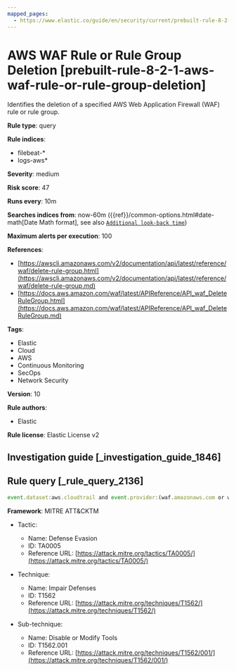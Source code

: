 ```yaml
---
mapped_pages:
  - https://www.elastic.co/guide/en/security/current/prebuilt-rule-8-2-1-aws-waf-rule-or-rule-group-deletion.html
---
```


# AWS WAF Rule or Rule Group Deletion [prebuilt-rule-8-2-1-aws-waf-rule-or-rule-group-deletion]

Identifies the deletion of a specified AWS Web Application Firewall (WAF) rule or rule group.

**Rule type**: query

**Rule indices**:

* filebeat-*
* logs-aws*

**Severity**: medium

**Risk score**: 47

**Runs every**: 10m

**Searches indices from**: now-60m ({{ref}}/common-options.html#date-math[Date Math format], see also [`Additional look-back time`](docs-content://solutions/security/detect-and-alert/create-detection-rule.md#rule-schedule))

**Maximum alerts per execution**: 100

**References**:

* [https://awscli.amazonaws.com/v2/documentation/api/latest/reference/waf/delete-rule-group.html](https://awscli.amazonaws.com/v2/documentation/api/latest/reference/waf/delete-rule-group.md)
* [https://docs.aws.amazon.com/waf/latest/APIReference/API_waf_DeleteRuleGroup.html](https://docs.aws.amazon.com/waf/latest/APIReference/API_waf_DeleteRuleGroup.md)

**Tags**:

* Elastic
* Cloud
* AWS
* Continuous Monitoring
* SecOps
* Network Security

**Version**: 10

**Rule authors**:

* Elastic

**Rule license**: Elastic License v2

## Investigation guide [_investigation_guide_1846]



## Rule query [_rule_query_2136]

```js
event.dataset:aws.cloudtrail and event.provider:(waf.amazonaws.com or waf-regional.amazonaws.com or wafv2.amazonaws.com) and event.action:(DeleteRule or DeleteRuleGroup) and event.outcome:success
```

**Framework**: MITRE ATT&CKTM

* Tactic:

    * Name: Defense Evasion
    * ID: TA0005
    * Reference URL: [https://attack.mitre.org/tactics/TA0005/](https://attack.mitre.org/tactics/TA0005/)

* Technique:

    * Name: Impair Defenses
    * ID: T1562
    * Reference URL: [https://attack.mitre.org/techniques/T1562/](https://attack.mitre.org/techniques/T1562/)

* Sub-technique:

    * Name: Disable or Modify Tools
    * ID: T1562.001
    * Reference URL: [https://attack.mitre.org/techniques/T1562/001/](https://attack.mitre.org/techniques/T1562/001/)



